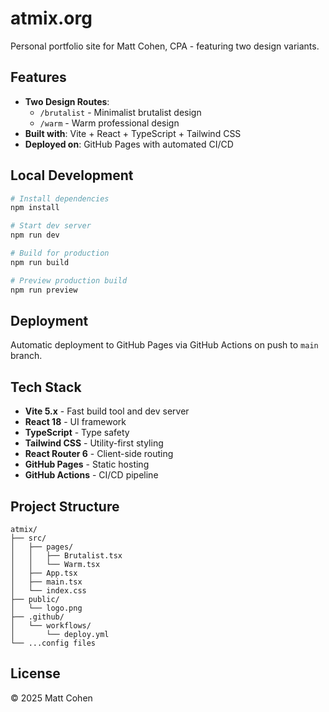 # atmix.org

Personal portfolio site for Matt Cohen, CPA - featuring two design variants.

## Features

- **Two Design Routes**:
  - `/brutalist` - Minimalist brutalist design
  - `/warm` - Warm professional design
- **Built with**: Vite + React + TypeScript + Tailwind CSS
- **Deployed on**: GitHub Pages with automated CI/CD

## Local Development

```bash
# Install dependencies
npm install

# Start dev server
npm run dev

# Build for production
npm run build

# Preview production build
npm run preview
```

## Deployment

Automatic deployment to GitHub Pages via GitHub Actions on push to `main` branch.

## Tech Stack

- **Vite 5.x** - Fast build tool and dev server
- **React 18** - UI framework
- **TypeScript** - Type safety
- **Tailwind CSS** - Utility-first styling
- **React Router 6** - Client-side routing
- **GitHub Pages** - Static hosting
- **GitHub Actions** - CI/CD pipeline

## Project Structure

```
atmix/
├── src/
│   ├── pages/
│   │   ├── Brutalist.tsx
│   │   └── Warm.tsx
│   ├── App.tsx
│   ├── main.tsx
│   └── index.css
├── public/
│   └── logo.png
├── .github/
│   └── workflows/
│       └── deploy.yml
└── ...config files
```

## License

© 2025 Matt Cohen
